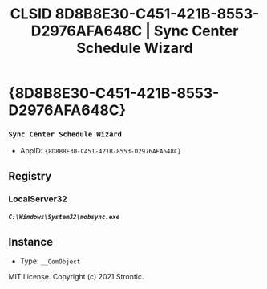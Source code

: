 ﻿---
title: "CLSID 8D8B8E30-C451-421B-8553-D2976AFA648C | Sync Center Schedule Wizard"
excerpt: What is COM-Object CLSID 8D8B8E30-C451-421B-8553-D2976AFA648C?
---

# {8D8B8E30-C451-421B-8553-D2976AFA648C}

### `Sync Center Schedule Wizard`
* AppID: `{8D8B8E30-C451-421B-8553-D2976AFA648C}`

## Registry


### LocalServer32

##### `C:\Windows\System32\mobsync.exe`

## Instance

* Type: `__ComObject`

MIT License. Copyright (c) 2021 Strontic.


